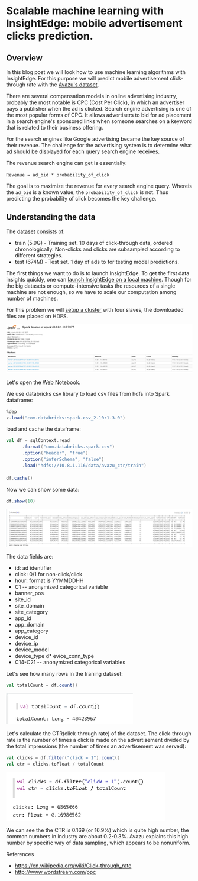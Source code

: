# Scalable machine learning with InsightEdge: mobile advertisement clicks prediction.

## Overview

In this blog post we will look how to use machine learning algorithms with InsightEdge. For this purpose we will predict mobile advertisement click-through rate with the [Avazu's dataset](https://www.kaggle.com/c/avazu-ctr-prediction).

There are several compensation models in online advertising industry, probably the most notable is CPC (Cost Per Click), in which an advertiser pays a publisher when the ad is clicked.
Search engine advertising is one of the most popular forms of CPC. It allows advertisers to bid for ad placement in a search engine's sponsored links when someone searches on a keyword that is related to their business offering.

For the search engines like Google advertising became the key source of their revenue. The challenge for the advertising system is to determine what ad should be displayed for each query search engine receives.

The revenue search engine can get is essentially:

`Revenue = ad_bid * probability_of_click`

The goal is to maximize the revenue for every search engine query. Whereis the `ad_bid` is a known value, the `probability_of_click` is not. Thus predicting the probability of click becomes the key challenge.

## Understanding the data

The [dataset](https://www.kaggle.com/c/avazu-ctr-prediction/data) consists of:
* train (5.9G) - Training set. 10 days of click-through data, ordered chronologically. Non-clicks and clicks are subsampled according to different strategies.
* test (674M) - Test set. 1 day of ads to for testing model predictions.

The first things we want to do is to launch InsightEdge. To get the first data insights quickly, one can [launch InsightEdge on a local machine](http://insightedge.io/docs/010/0_quick_start.html).
Though for the big datasets or compute-intensive tasks the resources of a single machine are not enough, so we have to scale our computation among number of machines.

For this problem we will [setup a cluster](http://insightedge.io/docs/010/13_cluster_setup.html) with four slaves, the downloaded files are placed on HDFS.

![Alt cluster](img/0_cluster.png?raw=true "Cluster")

Let's open the [Web Notebook](http://insightedge.io/docs/010/14_notebook.html).

We use databricks csv library to load csv files from hdfs into Spark dataframe:

```scala
%dep
z.load("com.databricks:spark-csv_2.10:1.3.0")
```

load and cache the dataframe:


```scala
val df = sqlContext.read
      .format("com.databricks.spark.csv")
      .option("header", "true")
      .option("inferSchema", "false")
      .load("hdfs://10.8.1.116/data/avazu_ctr/train")

df.cache()
```
Now we can show some data:

```scala
df.show(10)
```

![Alt](img/3_df_show.png?raw=true "Df show")

The data fields are:

* id: ad identifier
* click: 0/1 for non-click/click
* hour: format is YYMMDDHH
* C1 -- anonymized categorical variable
* banner_pos
* site_id
* site_domain
* site_category
* app_id
* app_domain
* app_category
* device_id
* device_ip
* device_model
* device_type
d* evice_conn_type
* C14-C21 -- anonymized categorical variables

Let's see how many rows in the traning dataset:

```scala
val totalCount = df.count()
```
![Alt](img/4_df_count.png?raw=true "Df count")

Let's calculate the CTR(click-through rate) of the dataset. The click-through rate is the number of times a click is made on the advertisement divided by the total impressions (the number of times an advertisement was served):

```scala
val clicks = df.filter("click = 1").count()
val ctr = clicks.toFloat / totalCount
```

![Alt](img/5_calc_ctr.png?raw=true "Calc CTR")

We can see the the CTR is 0.169 (or 16.9%) which is quite high number, the common numbers in industry are about 0.2-0.3%. Avazu explains this high number by specific way of data sampling, which appears to be nonuniform.



References
* https://en.wikipedia.org/wiki/Click-through_rate
* http://www.wordstream.com/ppc
